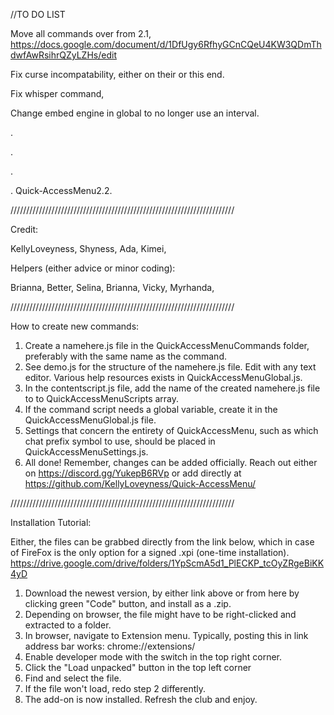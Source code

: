 //TO DO LIST

Move all commands over from 2.1, https://docs.google.com/document/d/1DfUgy6RfhyGCnCQeU4KW3QDmThdwfAwRsihrQZyLZHs/edit

Fix curse incompatability, either on their or this end.

Fix whisper command,

Change embed engine in global to no longer use an interval.

.

.

.


.
Quick-AccessMenu2.2.

///////////////////////////////////////////////////////////////////////

Credit:

KellyLoveyness, Shyness, Ada, Kimei,

Helpers (either advice or minor coding):

Brianna, Better, Selina, Brianna, Vicky, Myrhanda, 

///////////////////////////////////////////////////////////////////////

How to create new commands:

1. Create a namehere.js file in the QuickAccessMenuCommands folder, preferably with the same name as the command.
2. See demo.js for the structure of the namehere.js file. Edit with any text editor. Various help resources exists in QuickAccessMenuGlobal.js.
2. In the contentscript.js file, add the name of the created namehere.js file to to QuickAccessMenuScripts array.
4. If the command script needs a global variable, create it in the QuickAccessMenuGlobal.js file.
5. Settings that concern the entirety of QuickAccessMenu, such as which chat prefix symbol to use, should be placed in QuickAccessMenuSettings.js.
6. All done! Remember, changes can be added officially. Reach out either on https://discord.gg/YukepB6RVp or add directly at https://github.com/KellyLoveyness/Quick-AccessMenu/

///////////////////////////////////////////////////////////////////////

Installation Tutorial:

Either, the files can be grabbed directly from the link below, which in case of FireFox is the only option for a signed .xpi (one-time installation).
https://drive.google.com/drive/folders/1YpScmA5d1_PlECKP_tcOyZRgeBiKK4yD


1. Download the newest version, by either link above or from here by clicking green "Code" button, and install as a .zip.
2. Depending on browser, the file might have to be right-clicked and extracted to a folder.
3. In browser, navigate to Extension menu. Typically, posting this in link address bar works: chrome://extensions/
4. Enable developer mode with the switch in the top right corner.
5. Click the "Load unpacked" button in the top left corner
6. Find and select the file.
7. If the file won't load, redo step 2 differently.
8. The add-on is now installed. Refresh the club and enjoy.


 
